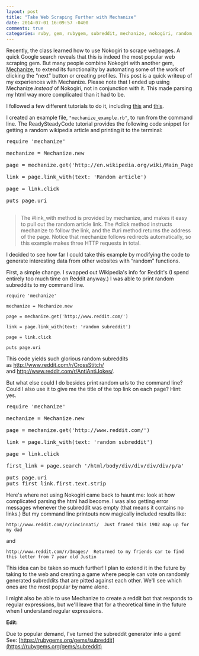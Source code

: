 ```yaml
---
layout: post
title: "Take Web Scraping Further with Mechanize"
date: 2014-07-01 16:09:57 -0400
comments: true
categories: ruby, gem, rubygem, subreddit, mechanize, nokogiri, random, code, programming
---
```


Recently, the class learned how to use Nokogiri to scrape webpages. A quick Google search reveals that this is indeed the most popular web scraping gem. But many people combine Nokogiri with another gem, [Mechanize](https://rubygems.org/gems/mechanize), to extend its functionality by automating some of the work of clicking the &ldquo;next&rdquo; button or creating profiles. This post is a quick writeup of my experiences with Mechanize. Please note that I ended up using Mechanize&nbsp;_instead_ of Nokogiri, not in conjunction with it. This made parsing my html way more complicated than it had to be.

I followed a few different tutorials to do it, including&nbsp;[this](http://www.icicletech.com/blog/web-scraping-with-ruby-using-mechanize-and-nokogiri-gems)&nbsp;and [this](http://readysteadycode.com/howto-scrape-websites-with-ruby-and-mechanize).

I created an example file, `"mechanize_example.rb"`, to run from the command line. The ReadySteadyCode tutorial provides the following code snippet for getting a random wikipedia article and printing it to the terminal:

<pre>require 'mechanize'

mechanize = Mechanize.new

page = mechanize.get('http://en.wikipedia.org/wiki/Main_Page')

link = page.link_with(text: 'Random article')

page = link.click

puts page.uri

</pre>
> <span>The #link_with method is provided by mechanize, and makes it easy to pull out the random article link. The #click method instructs mechanize to follow the link, and the #uri method returns the address of the page. Notice that mechanize follows redirects automatically, so this example makes three HTTP requests in&nbsp;total.</span>

I decided to see how far I could take this example by modifying the code to generate interesting data from other websites with &ldquo;random&rdquo; functions.

First, a simple change. I swapped out Wikipedia's info for Reddit's (I spend entirely too much time on Reddit anyway.) I was able to print random subreddits to my command line.

    require 'mechanize'

    mechanize = Mechanize.new

    page = mechanize.get('http://www.reddit.com/')

    link = page.link_with(text: 'random subreddit')

    page = link.click

    puts page.uri

This code yields such glorious random subreddits as&nbsp;http://www.reddit.com/r/CrossStitch/ and&nbsp;http://www.reddit.com/r/AntiAntiJokes/.

But what else could I do besides print random urls to the command line? Could I also use it to give me the title of the top link on each page? Hint: yes.

<pre>require 'mechanize'

mechanize = Mechanize.new

page = mechanize.get('http://www.reddit.com/')

link = page.link_with(text: 'random subreddit')

page = link.click

first_link = page.search '/html/body/div/div/div/div/p/a'

puts page.uri
puts first_link.first.text.strip
</pre>

Here's where not using Nokogiri came back to haunt me: look at how complicated parsing the html had become. I was also getting error messages whenever the subreddit was empty (that means it contains no links.) But my command line printouts now magically included results like:

`http://www.reddit.com/r/cincinnati/ 
 Just framed this 1902 map up for my dad`

and

`http://www.reddit.com/r/Images/ 
 Returned to my friends car to find this letter from 7 year old Justin`

This idea can be taken so much further! I plan to extend it in the future by taking to the web and creating a game where people can vote on randomly generated subreddits that are pitted against each other. We'll see which ones are the most popular by name alone.

I might also be able to use Mechanize to create a reddit bot that responds to regular expressions, but we'll leave that for a theoretical time in the future when I understand regular expressions.

**Edit:**

Due to popular demand, I've turned the subreddit generator into a gem! See:
[https://rubygems.org/gems/subreddit](https://rubygems.org/gems/subreddit)